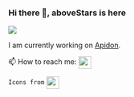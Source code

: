 ### Hi there 👋, aboveStars is here
![](https://media.giphy.com/media/l0K4k1O7RJSghST3a/giphy.gif)

I am currently working on [Apidon](https://apidon.com).

📫 How to reach me:
[<img align= "center" src="https://img.icons8.com/color/344/apple-mail.png" width="25"/>](mailto:yunuskorkmazitu@gmail.com)


`Icons from`
[<img align= "center" src="https://img.icons8.com/color/344/icons8-new-logo.png" width="25"/>](https://icons8.com/)
